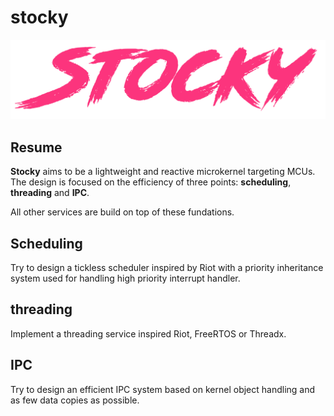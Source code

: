 # stocky

![logo](doc/assets/logo.png)

## Resume

**Stocky** aims to be a lightweight and reactive microkernel targeting MCUs. The design is focused on the efficiency of three points: **scheduling**, **threading** and **IPC**.

All other services are build on top of these fundations.

## Scheduling

Try to design a tickless scheduler inspired by Riot with a priority inheritance system used for handling high priority interrupt handler.

## threading

Implement a threading service inspired Riot, FreeRTOS or Threadx.

## IPC

Try to design an efficient IPC system based on kernel object handling and as few data copies as possible.